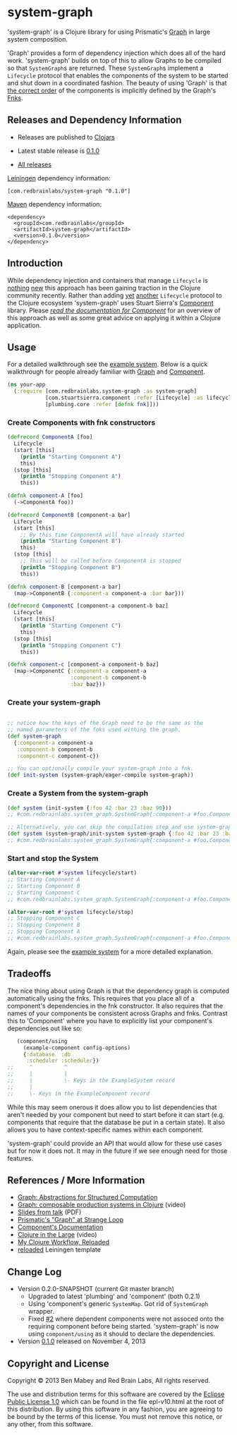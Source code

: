 # system-graph

'system-graph' is a Clojure library for using Prismatic's [Graph] in large system composition.

'Graph' provides a form of dependency injection which does all of the hard work. 'system-graph'
builds on top of this to allow Graphs to be compiled so that `SystemGraph`s are returned. These
`SystemGraph`s implement a `Lifecycle` protocol that enables the components of the system to be
started and shut down in a coordinated fashion. The beauty of using 'Graph' is that [the correct
order] of the components is implicitly defined by the Graph's [Fnks].

[Graph]: https://github.com/Prismatic/plumbing#graph-the-functional-swiss-army-knife
[Fnks]: https://github.com/Prismatic/plumbing#bring-on-defnk
[the correct order]: http://en.wikipedia.org/wiki/Topological_sorting

## Releases and Dependency Information

* Releases are published to [Clojars]

* Latest stable release is [0.1.0](https://clojars.org/com.redbrainlabs/system-graph/versions/0.1.0)

* [All releases](https://clojars.org/com.redbrainlabs/system-graph/versions)

[Leiningen] dependency information:

    [com.redbrainlabs/system-graph "0.1.0"]

[Maven] dependency information:

    <dependency>
      <groupId>com.redbrainlabs</groupId>
      <artifactId>system-graph</artifactId>
      <version>0.1.0</version>
    </dependency>

[Component]: https://github.com/stuartsierra/component
[Clojars]: http://clojars.org/
[Leiningen]: http://leiningen.org/
[Maven]: http://maven.apache.org/


## Introduction

While dependency injection and containers that manage `Lifecycle` is [nothing][DI] [new][pico] this
approach has been gaining traction in the Clojure community recently.  Rather than adding [yet][jig]
[another][teuta] `Lifecycle` protocol to the Clojure ecosystem 'system-graph' uses Stuart Sierra's
[Component] library. Please *[read the documentation for Component][Component docs]* for an overview of this
approach as well as some great advice on applying it within a Clojure application.

[DI]: http://www.martinfowler.com/articles/injection.html
[pico]: http://picocontainer.codehaus.org/
[jig]: https://github.com/juxt/jig#components
[teuta]: https://github.com/vmarcinko/teuta#component-lifecycle
[Component docs]: https://github.com/stuartsierra/component/blob/master/README.md#introduction

## Usage

For a detailed walkthrough see the [example system].  Below is a quick walkthrough for people already familiar with
[Graph] and [Component].

[example system]: https://github.com/RedBrainLabs/system-graph/blob/master/dev/example.clj

```clojure
(ns your-app
  (:require [com.redbrainlabs.system-graph :as system-graph]
            [com.stuartsierra.component :refer [Lifecycle] :as lifecycle]
            [plumbing.core :refer [defnk fnk]]))

```

### Create Components with fnk constructors

```clojure
(defrecord ComponentA [foo]
  Lifecycle
  (start [this]
    (println "Starting Component A")
    this)
  (stop [this]
    (println "Stopping Component A")
    this))

(defnk component-A [foo]
  (->ComponentA foo))

(defrecord ComponentB [component-a bar]
  Lifecycle
  (start [this]
    ;; By this time ComponentA will have already started
    (println "Starting Component B")
    this)
  (stop [this]
    ;; This will be called before ComponentA is stopped
    (println "Stopping Component B")
    this))

(defnk component-B [component-a bar]
  (map->ComponentB {:component-a component-a :bar bar}))

(defrecord ComponentC [component-a component-b baz]
  Lifecycle
  (start [this]
    (println "Starting Component C")
    this)
  (stop [this]
    (println "Stopping Component C")
    this))

(defnk component-c [component-a component-b baz]
  (map->ComponentC {:component-a component-a
                    :component-b component-b
                    :baz baz}))
```

### Create your system-graph

```clojure

;; notice how the keys of the Graph need to be the same as the
;; named parameters of the fnks used withing the graph.
(def system-graph
  {:component-a component-a
   :component-b component-b
   :component-c component-c})

;; You can optionally compile your system-graph into a fnk.
(def init-system (system-graph/eager-compile system-graph))
```

### Create a System from the system-graph

``` clojure
(def system (init-system {:foo 42 :bar 23 :baz 90}))
;; #com.redbrainlabs.system_graph.SystemGraph{:component-a #foo.ComponentA{:foo 42}, ...}

;; Alternatively, you can skip the compilation step and use system-graph/init-system:
(def system (system-graph/init-system system-graph {:foo 42 :bar 23 :baz 90}))
;; #com.redbrainlabs.system_graph.SystemGraph{:component-a #foo.ComponentA{:foo 42}, ...}
```

### Start and stop the System

```clojure
(alter-var-root #'system lifecycle/start)
;; Starting Component A
;; Starting Component B
;; Starting Component C
;; #com.redbrainlabs.system_graph.SystemGraph{:component-a #foo.ComponentA{:foo 42}, ...}

(alter-var-root #'system lifecycle/stop)
;; Stopping Component C
;; Stopping Component B
;; Stopping Component A
;; #com.redbrainlabs.system_graph.SystemGraph{:component-a #foo.ComponentA{:foo 42}, ...}

```

Again, please see the [example system] for a more detailed explanation.

## Tradeoffs

The nice thing about using Graph is that the dependency graph is computed automatically
using the fnks. This requires that you place all of a component's dependencies in the
fnk constructor.  It also requires that the names of your components be consistent across
Graphs and fnks.  Contrast this to 'Component' where you have to explicitly list your
component's dependencies out like so:

```clojure
   (component/using
     (example-component config-options)
     {:database  :db
      :scheduler :scheduler})
;;     ^          ^
;;     |          |
;;     |          \- Keys in the ExampleSystem record
;;     |
;;     \- Keys in the ExampleComponent record
```

While this may seem onerous it does allow you to list dependencies that aren't needed by
your component but need to start before it can start (e.g. components that require that
the database be put in a certain state). It also allows you to have context-specific names
within each component.

'system-graph' could provide an API that would allow for these use cases but for now it
does not.  It may in the future if we see enough need for those features.

## References / More Information

* [Graph: Abstractions for Structured Computation](http:blog.getprismatic.com/blog/2013/2/1/graph-abstractions-for-structured-computation)
* [Graph: composable production systems in Clojure](http://www.infoq.com/presentations/Graph-Clojure-Prismatic) (video)
 * [Slides from talk](https://github.com/strangeloop/strangeloop2012/raw/master/slides/sessions/Wolfe-Graph.pdf) (PDF)
* [Prismatic's "Graph" at Strange Loop](http://blog.getprismatic.com/blog/2012/10/1/prismatics-graph-at-strange-loop.html)
* [Component's Documentation][Component docs]
* [Clojure in the Large](http://www.infoq.com/presentations/Clojure-Large-scale-patterns-techniques) (video)
* [My Clojure Workflow, Reloaded](http://thinkrelevance.com/blog/2013/06/04/clojure-workflow-reloaded)
* [reloaded](https://github.com/stuartsierra/reloaded) Leiningen template


## Change Log

* Version 0.2.0-SNAPSHOT (current Git master branch)
  * Upgraded to latest 'plumbing' and 'component' (both 0.2.1)
  * Using 'component's generic `SystemMap`. Got rid of `SystemGraph` wrapper.
  * Fixed [#2] where dependent components were not assoced onto the requiring
    component before being started. 'system-graph' is now using
    `component/using` as it should to declare the dependencies.
* Version [0.1.0] released on November 4, 2013

[#2]: https://github.com/RedBrainLabs/system-graph/issues/2
[0.1.0]: https://github.com/redbrianlabs/system-graph/tree/system-graph-0.1.0


## Copyright and License

Copyright © 2013 Ben Mabey and Red Brain Labs, All rights reserved.

The use and distribution terms for this software are covered by the
[Eclipse Public License 1.0] which can be found in the file
epl-v10.html at the root of this distribution. By using this software
in any fashion, you are agreeing to be bound by the terms of this
license. You must not remove this notice, or any other, from this
software.

[Eclipse Public License 1.0]: http://opensource.org/licenses/eclipse-1.0.php
